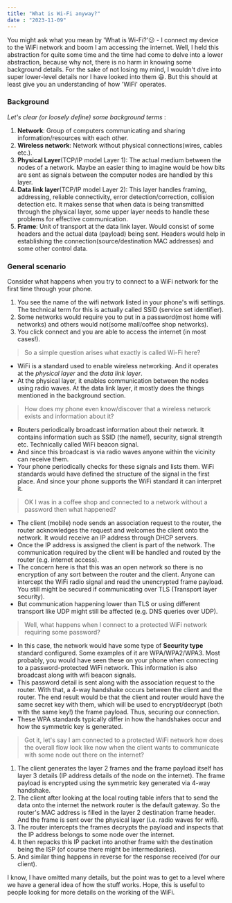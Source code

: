 ```yaml
---
title: "What is Wi-Fi anyway?" 
date : "2023-11-09"
---
```


You might ask what you mean by 'What is Wi-Fi?':confused: - I connect my device to the WiFi network and boom I am accessing the internet. Well, I held this abstraction for quite some time and the time had come to delve into a lower abstraction, because why not, there is no harm in knowing some background details. For the sake of not losing my mind, I wouldn't dive into super lower-level details nor I have looked into them :smiley:. But this should at least give you an understanding of how 'WiFi' operates.

### Background
_Let's clear (or loosely define) some background terms_ :
1. **Network**: Group of computers communicating and sharing information/resources with each other.
2. **Wireless network**: Network without physical connections(wires, cables etc.).
3. **Physical Layer**(TCP/IP model Layer 1): The actual medium between the nodes of a network. Maybe an easier thing to imagine would be how bits are sent as signals between the computer nodes are handled by this layer.
4. **Data link layer**(TCP/IP model Layer 2): This layer handles framing, addressing, reliable connectivity, error detection/correction, collision detection etc. It makes sense that when data is being transmitted through the physical layer, some upper layer needs to handle these problems for effective communication.
5. **Frame**: Unit of transport at the data link layer. Would consist of some headers and the actual data (payload) being sent. Headers would help in establishing the connection(source/destination MAC addresses) and some other control data.

### General scenario
Consider what happens when you try to connect to a WiFi network for the first time through your phone. 
1. You see the name of the wifi network listed in your phone's wifi settings. The technical term for this is actually called SSID (service set identifier).
2. Some networks would require you to put in a password(most home wifi networks) and others would not(some mall/coffee shop networks).
3. You click connect and you are able to access the internet (in most cases!).

> So a simple question arises what exactly is called Wi-Fi here? 

- WiFi is a standard used to enable wireless networking. And it operates at the _physical layer_ and the _data link layer_. 
- At the physical layer, it enables communication between the nodes using radio waves. At the data link layer, it mostly does the things mentioned in the background section.

> How does my phone even know/discover that a wireless network exists and information about it?

- Routers periodically broadcast information about their network. It contains information such as SSID (the name!), security, signal strength etc. Technically called WiFi beacon signal. 
- And since this broadcast is via radio waves anyone within the vicinity can receive them.
- Your phone periodically checks for these signals and lists them. WiFi standards would have defined the structure of the signal in the first place. And since your phone supports the WiFi standard it can interpret it.

> OK I was in a coffee shop and connected to a network without a password then what happened?

- The client (mobile) node sends an association request to the router, the router acknowledges the request and welcomes the client onto the network. It would receive an IP address through DHCP servers.
- Once the IP address is assigned the client is part of the network. The communication required by the client will be handled and routed by the router (e.g. internet access).
- The concern here is that this was an open network so there is no encryption of any sort between the router and the client. Anyone can intercept the WiFi radio signal and read the unencrypted frame payload. You still might be secured if communicating over TLS (Transport layer security). 
- But communication happening lower than TLS or using different transport like UDP might still be affected (e.g. DNS queries over UDP).

> Well, what happens when I connect to a protected WiFi network requiring some password?

- In this case, the network would have some type of **Security type** standard configured. Some examples of it are WPA/WPA2/WPA3. Most probably, you would have seen these on your phone when connecting to a password-protected WiFi network. This information is also broadcast along with wifi beacon signals.
- This password detail is sent along with the association request to the router. With that, a 4-way handshake occurs between the client and the router. The end result would be that the client and router would have the same secret key with them, which will be used to encrypt/decrypt (both with the same key!) the frame payload. Thus, securing our connection.
- These WPA standards typically differ in how the handshakes occur and how the symmetric key is generated.

> Got it, let's say I am connected to a protected WiFi network how does the overall flow look like now when the client wants to communicate with some node out there on the internet?

1. The client generates the layer 2 frames and the frame payload itself has layer 3 details (IP address details of the node on the internet). The frame payload is encrypted using the symmetric key generated via 4-way handshake. 
2. The client after looking at the local routing table infers that to send the data onto the internet the network router is the default gateway. So the router's MAC address is filled in the layer 2 destination frame header. And the frame is sent over the physical layer (i.e. radio waves for wifi). 
3. The router intercepts the frames decrypts the payload and inspects that the IP address belongs to some node over the internet. 
4. It then repacks this IP packet into another frame with the destination being the ISP (of course there might be intermediaries).
5. And similar thing happens in reverse for the response received (for our client).
 
I know, I have omitted many details, but the point was to get to a level where we have a general idea of how the stuff works. Hope, this is useful to people looking for more details on the working of the WiFi.
